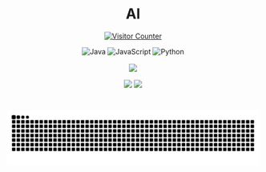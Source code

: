 # <div align="center">Al</div>
<p align="center">  
  <a href="https://count.getloli.com" target="_blank">    
    <img alt="Visitor Counter" src="https://count.getloli.com/@Al-vallon.github?name=Al-vallon&theme=minecraft&padding=7&offset=1&align=center&scale=0.8&pixelated=1&darkmode=1">  
  </a>
</p>
<p align="center">  
  <img src="https://img.shields.io/badge/Java-ED8B00?style=for-the-badge&logo=openjdk" alt="Java" height="30px">  
  <img src="https://img.shields.io/badge/JavaScript-323330?style=for-the-badge&logo=javascript&logoColor=F7DF1E" alt="JavaScript" height="30px">  
  <img src="https://img.shields.io/badge/Python-3776AB?style=for-the-badge&logo=python&logoColor=white" alt="Python" height="30px"></p><p align="center">  
  <img height="200px" width="auto" align="center" src="https://github-readme-activity-graph.vercel.app/graph?username=Al-vallon&bg_color=256b76&color=bf91f3&line=bf91f3&point=bf91f3&area=true&hide_border=true" />
</p>
<p align="center">  
  <img height="200px" align="center" src="https://github-readme-stats.vercel.app/api?username=Al-vallon&show_icons=true&theme=tokyonight" />  
  <img height="200px" align="center" src="https://github-readme-stats.vercel.app/api/top-langs/?username=Al-vallon&theme=tokyonight" />
</p>
<p align="center">  
  <img src="http://github-profile-summary-cards.vercel.app/api/cards/profile-details?username=Al-vallon&theme=tokyonight" alt="">  
  <img src="http://github-profile-summary-cards.vercel.app/api/cards/productive-time?username=Al-vallon&theme=tokyonight&utcOffset=2" alt="">  
  <img src="http://github-profile-summary-cards.vercel.app/api/cards/most-commit-language?username=Al-vallon&theme=tokyonight" alt=""></p><p align="center">  
  <img src="https://github.com/Al-vallon/Al-vallon/blob/output/snake.svg" alt="Snake animation" />
</p>
